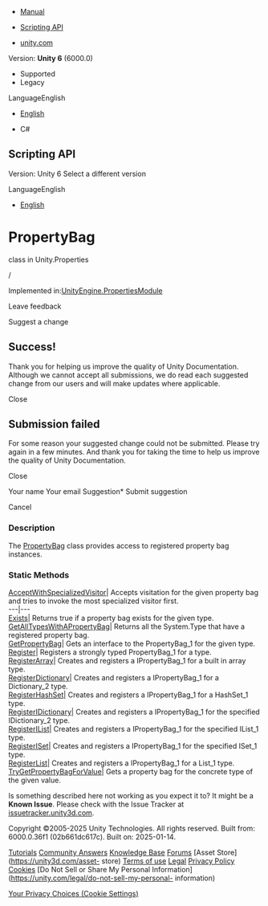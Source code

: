 [ ]()

  * [Manual](../Manual/index.html)
  * [Scripting API](../ScriptReference/index.html)

  * [unity.com](https://unity.com/)

Version: **Unity 6** (6000.0)

  * Supported
  * Legacy

LanguageEnglish

  * [English]()

  * C#

[ ](https://docs.unity3d.com)

## Scripting API

Version: Unity 6 Select a different version

LanguageEnglish

  * [English]()

# PropertyBag

class in Unity.Properties

/

Implemented
in:[UnityEngine.PropertiesModule](UnityEngine.PropertiesModule.html)

Leave feedback

Suggest a change

## Success!

Thank you for helping us improve the quality of Unity Documentation. Although
we cannot accept all submissions, we do read each suggested change from our
users and will make updates where applicable.

Close

## Submission failed

For some reason your suggested change could not be submitted. Please <a>try
again</a> in a few minutes. And thank you for taking the time to help us
improve the quality of Unity Documentation.

Close

Your name Your email Suggestion* Submit suggestion

Cancel

[ ]()

### Description

The [PropertyBag](Unity.Properties.PropertyBag.html) class provides access to
registered property bag instances.

### Static Methods

[AcceptWithSpecializedVisitor](Unity.Properties.PropertyBag.AcceptWithSpecializedVisitor.html)|
Accepts visitation for the given property bag and tries to invoke the most
specialized visitor first.  
---|---  
[Exists](Unity.Properties.PropertyBag.Exists.html)|  Returns true if a
property bag exists for the given type.  
[GetAllTypesWithAPropertyBag](Unity.Properties.PropertyBag.GetAllTypesWithAPropertyBag.html)|
Returns all the System.Type that have a registered property bag.  
[GetPropertyBag](Unity.Properties.PropertyBag.GetPropertyBag.html)|  Gets an
interface to the PropertyBag_1 for the given type.  
[Register](Unity.Properties.PropertyBag.Register.html)|  Registers a strongly
typed PropertyBag_1 for a type.  
[RegisterArray](Unity.Properties.PropertyBag.RegisterArray.html)|  Creates and
registers a IPropertyBag_1 for a built in array type.  
[RegisterDictionary](Unity.Properties.PropertyBag.RegisterDictionary.html)|
Creates and registers a IPropertyBag_1 for a Dictionary_2 type.  
[RegisterHashSet](Unity.Properties.PropertyBag.RegisterHashSet.html)|  Creates
and registers a IPropertyBag_1 for a HashSet_1 type.  
[RegisterIDictionary](Unity.Properties.PropertyBag.RegisterIDictionary.html)|
Creates and registers a IPropertyBag_1 for the specified IDictionary_2 type.  
[RegisterIList](Unity.Properties.PropertyBag.RegisterIList.html)|  Creates and
registers a IPropertyBag_1 for the specified IList_1 type.  
[RegisterISet](Unity.Properties.PropertyBag.RegisterISet.html)|  Creates and
registers a IPropertyBag_1 for the specified ISet_1 type.  
[RegisterList](Unity.Properties.PropertyBag.RegisterList.html)|  Creates and
registers a IPropertyBag_1 for a List_1 type.  
[TryGetPropertyBagForValue](Unity.Properties.PropertyBag.TryGetPropertyBagForValue.html)|
Gets a property bag for the concrete type of the given value.  
  
Is something described here not working as you expect it to? It might be a
**Known Issue**. Please check with the Issue Tracker at
[issuetracker.unity3d.com](https://issuetracker.unity3d.com).

Copyright ©2005-2025 Unity Technologies. All rights reserved. Built from:
6000.0.36f1 (02b661dc617c). Built on: 2025-01-14.

[Tutorials](https://unity3d.com/learn) [Community
Answers](https://answers.unity3d.com) [Knowledge
Base](https://support.unity3d.com/hc/en-us)
[Forums](https://forum.unity3d.com) [Asset Store](https://unity3d.com/asset-
store) [Terms of use](https://docs.unity3d.com/Manual/TermsOfUse.html)
[Legal](https://unity.com/legal) [Privacy
Policy](https://unity.com/legal/privacy-policy)
[Cookies](https://unity.com/legal/cookie-policy) [Do Not Sell or Share My
Personal Information](https://unity.com/legal/do-not-sell-my-personal-
information)

[Your Privacy Choices (Cookie Settings)](javascript:void\(0\);)

